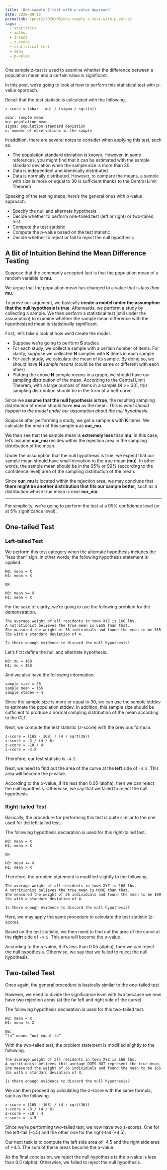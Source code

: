 ```yaml
---
title: 'One-sample Z-test with p-value Approach'
date: 2020-08-15
permalink: /posts/2020/08/one-sample-z-test-with-p-value/
tags:
  - statistics
  - maths
  - z-test
  - z-score
  - statistical test
  - mean
  - p-value
---
```


One sample z-test is used to examine whether the difference between a population mean and a certain value is significant.

In this post, we’re going to look at how to perform this statistical test with p-value approach.

Recall that the test statistic is calculated with the following.

```
z-score = (xbar - mu) / (sigma / sqrt(n))

xbar: sample mean
mu: population mean
sigma: population standard deviation
n: number of observations in the sample
```

In addition, there are several notes to consider when applying this test, such as:

<ul>
<li>The population standard deviation is known. However, in some references, you might find that it can be estimated with the sample standard deviation when the sample size is more than 30</li>
<li>Data is independent and identically distributed</li>
<li>Data is normally distributed. However, to compare the means, a sample with size is more or equal to 30 is sufficient thanks to the Central Limit Theorem</li>
</ul>

Speaking of the testing steps, here’s the general ones with p-value approach:

<ul>
<li>Specify the null and alternate hypothesis</li>
<li>Decide whether to perform one-tailed test (left or right) or two-tailed test</li>
<li>Compute the test statistic</li>
<li>Compute the p-value based on the test statistic</li>
<li>Decide whether to reject or fail to reject the null hypothesis</li>
</ul>

## A Bit of Intuition Behind the Mean Difference Testing

Suppose that the commonly accepted fact is that the population mean of a random variable is <b>mu</b>.

We argue that the population mean has changed to a value that is <I>less than</I> <b>mu</b>.

To prove our argument, we basically <b>create a model under the assumption that the null hypothesis is true</b>. Afterwards, we perform a study by collecting a sample. We then perform a statistical test (still under the assumption) to examine whether the sample mean difference with the hypothesized mean is statistically significant.

First, let’s take a look at how we’d create the model.

<ul>
<li>Suppose we’re going to perform <b>S</b> studies</li>
<li>For each study, we collect a sample with a certain number of items. For clarity, suppose we collected <b>N</b> samples with <b>K</b> items in each sample</li>
<li>For each study, we calculate the mean of its sample. By doing so, we should have <b>N</b> <I>sample means</I> (could be the same or different with each other)</li>
<li>Plotting the above <b>N</b> <I>sample means</I> in a graph, we should have our sampling distribution of the mean. According to the Central Limit Theorem, with a large number of items in a sample (<b>K</b> >= 30), this sampling distribution should be in the form of a bell-curve</li>
</ul>

Since we <b>assume that the null hypothesis is true</b>, the resulting sampling distribution of mean should have <b>mu</b> as the mean. <I>This is what should happen to the model under our assumption about the null hypothesis</I>.

Suppose after performing a study, we got a sample <b>s</b> with <b>K</b> items. We calculate the mean of this sample <b>s</b> as <b>our_mu</b>.

We then see that the sample mean is <b>extremely less</b> than <b>mu</b>. In this case, let’s assume <b>our_mu</b> resides within the rejection area in the sampling distribution of the mean.

Under the assumption that the null hypothesis is true, we expect that our sample mean should have small deviation to the true mean (<b>mu</b>). In other words, the sample mean should be in the 95% or 99% (according to the confidence level) area of the sampling distribution of the mean.

Since <b>our_mu</b> is located within the rejection area, we may conclude that <b>there might be another distribution that fits our sample better</b>, such as a distribution whose true mean is near <b>our_mu</b>.

---

For simplicity, we’re going to perform the test at a 95% confidence level (or at 5% significance level).

## One-tailed Test

### Left-tailed Test

We perform this test category when the alternate hypothesis includes the “less than” sign. In other words, the following hypothesis statement is applied.

```
H0: mean = X
H1: mean < X

OR

H0: mean >= X
H1: mean < X
```

For the sake of clarity, we’re going to use the following problem for the demonstration.

```
The average weight of all residents in town XYZ is 168 lbs.
A nutritionist believes the true mean is LESS than that.
She measured the weight of 36 individuals and found the mean to be 165 lbs with a standard deviation of 4.

Is there enough evidence to discard the null hypothesis?
```

Let’s first define the null and alternate hypothesis.

```
H0: mu = 168
H1: mu < 168
```

And we also have the following information.

```
sample size = 36
sample mean = 165
sample stddev = 4
```

Since the sample size is more or equal to 30, we can use the sample stddev to estimate the population stddev. In addition, this sample size should be sufficient to produce a normal sampling distribution of the mean according to the CLT.

Next, we compute the test statistic (z-score) with the previous formula.

```
z-score = (165 - 168) / (4 / sqrt(36))
z-score = -3 / (4 / 6)
z-score = -18 / 4
z-score = -4.5
```

Therefore, our test statistic is `-4.5`.

Next, we need to find out the area of the curve at the <b>left</b> side of `-4.5`. This area will become the p-value.

According to the p-value, if it’s less than 0.05 (alpha), then we can reject the null hypothesis. Otherwise, we say that we failed to reject the null hypothesis.

### Right-tailed Test

Basically, the procedure for performing this test is quite similar to the one used for the left-tailed test.

The following hypothesis declaration is used for this right-tailed test.

```
H0: mean = X
H1: mean > X

OR

H0: mean <= X
H1: mean > X
```

Therefore, the problem statement is modified slightly to the following.

```
The average weight of all residents in town XYZ is 168 lbs.
A nutritionist believes the true mean is MORE than that.
She measured the weight of 36 individuals and found the mean to be 169 lbs with a standard deviation of 4.

Is there enough evidence to discard the null hypothesis?
```

Here, we may apply the same procedure to calculate the test statistic (z-score).

Based on the test statistic, we then need to find out the area of the curve at the <b>right</b> side of `-4.5`. This area will become the p-value.

According to the p-value, if it’s less than 0.05 (alpha), then we can reject the null hypothesis. Otherwise, we say that we failed to reject the null hypothesis.

## Two-tailed Test

Once again, the general procedure is basically similar to the one-tailed test

However, we need to divide the significance level with two because we now have two rejection areas (at the far left and right side of the curve).

The following hypothesis declaration is used for this two-tailed test.

```
H0: mean = X
H1: mean != X

NB:
“!=“ means “not equal to”
```

With the two-tailed test, the problem statement is modified slightly to the following.

```
The average weight of all residents in town XYZ is 168 lbs.
A nutritionist believes this average DOES NOT represent the true mean.
She measured the weight of 36 individuals and found the mean to be 165 lbs with a standard deviation of 4.

Is there enough evidence to discard the null hypothesis?
```

We can then proceed by calculating the z-score with the same formula, such as the following.

```
z-score = (165 - 168) / (4 / sqrt(36))
z-score = -3 / (4 / 6)
z-score = -18 / 4
z-score = -4.5
```

Since we’re performing two-tailed test, we now have two z-scores. One for the left-tail (-4.5) and the other one for the right-tail (+4.5).

Our next task is to compute the left side area of -4.5 and the right side area of +4.5. The sum of these areas become the p-value.

As the final conclusion, we reject the null hypothesis is the p-value is less than 0.5 (alpha). Otherwise, we failed to reject the null hypothesis.
